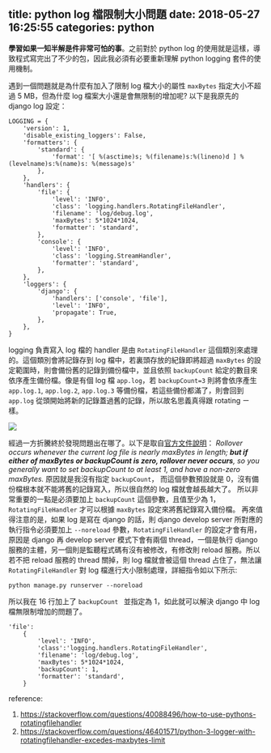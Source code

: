 title: python log 檔限制大小問題
date: 2018-05-27 16:25:55
categories: python
---
**學習如果一知半解是件非常可怕的事**。之前對於 python log 的使用就是這樣，導致程式寫完出了不少的包，因此我必須有必要重新理解 python logging 套件的使用機制。

遇到一個問題就是為什麼有加入了限制 log 檔大小的屬性 ``maxBytes`` 指定大小不超過 5 MB，但為什麼 log 檔案大小還是會無限制的增加呢?
以下是我原先的 django log 設定：
```python=
LOGGING = {
    'version': 1,
    'disable_existing_loggers': False,
    'formatters': {
        'standard': {
            'format': '[ %(asctime)s; %(filename)s:%(lineno)d ] %(levelname)s:%(name)s: %(message)s'
        },
    },
    'handlers': {
        'file': {
            'level': 'INFO',
            'class': 'logging.handlers.RotatingFileHandler',
            'filename': 'log/debug.log',
            'maxBytes': 5*1024*1024,
            'formatter': 'standard',
        },
        'console': {
            'level': 'INFO',
            'class': 'logging.StreamHandler',
            'formatter': 'standard',
        },
    },
    'loggers': {
        'django': {
            'handlers': ['console', 'file'],
            'level': 'INFO',
            'propagate': True,
        },
    },
}
```
logging 負責寫入 log 檔的 handler 是由 `RotatingFileHandler` 這個類別來處理的。這個類別會將記錄存到 log 檔中，若裏頭存放的紀錄即將超過 `maxBytes` 的設定範圍時，則會備份舊的記錄到備份檔中，並且依照 `backupCount` 給定的數目來依序產生備份檔。像是有個 log 檔 `app.log`，若 `backupCount=3` 則將會依序產生 `app.log.1`, `app.log.2`, `app.log.3` 等備份檔，若這些備份都滿了，則會回到 `app.log` 從頭開始將新的記錄蓋過舊的記錄，所以故名思義真得跟 rotating ㄧ樣。

![](https://i.imgur.com/4yoYmNe.png)


經過一方折騰終於發現問題出在哪了。以下是取自[官方文件說明](https://docs.python.org/3/library/logging.handlers.html#logging.handlers.RotatingFileHandler)：
*Rollover occurs whenever the current log file is nearly maxBytes in length; **but if either of maxBytes or backupCount is zero, rollover never occurs**, so you generally want to set backupCount to at least 1, and have a non-zero maxBytes.*
原因就是我沒有指定 `backupCount`， 而這個參數預設就是 0，沒有備份檔根本就不能將舊的記錄寫入，所以很自然的 log 檔就會越長越大了。
所以非常重要的一點是必須要加上 `backupCount` 這個參數，且值至少為 1，`RotatingFileHandler` 才可以根據 `maxBytes` 設定來將舊紀錄寫入備份檔。
再來值得注意的是，如果 log 是寫在 django 的話，則 django develop server 所對應的執行指令必須要加上 `--noreload` 參數，`RotatingFileHandler` 的設定才會有用，原因是 django 再 develop server 模式下會有兩個 thread，一個是執行 django 服務的主體，另一個則是監聽程式碼有沒有被修改，有修改則 reload 服務。所以若不把 reload 服務的 thread 關掉，則 log 檔就會被這個 thread 占住了，無法讓 ``RotatingFileHandler`` 對 log 檔進行大小限制處理，詳細指令如以下所示:
```
python manage.py runserver --noreload
```
所以我在 16 行加上了 `backupCount
` 並指定為 1，如此就可以解決 django 中 log 檔無限制增加的問題了。
```python=10
'file': 
    { 
        'level': 'INFO', 
        'class':'logging.handlers.RotatingFileHandler', 
        'filename': 'log/debug.log', 
        'maxBytes': 5*1024*1024,
        'backupCount': 1,
        'formatter': 'standard', 
    }
```

reference:
1. https://stackoverflow.com/questions/40088496/how-to-use-pythons-rotatingfilehandler
2. https://stackoverflow.com/questions/46401571/python-3-logger-with-rotatingfilehandler-excedes-maxbytes-limit